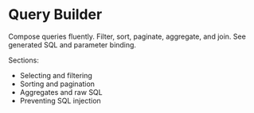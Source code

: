 # Query Builder

Compose queries fluently. Filter, sort, paginate, aggregate, and join. See generated SQL and parameter binding.

Sections:
- Selecting and filtering
- Sorting and pagination
- Aggregates and raw SQL
- Preventing SQL injection

